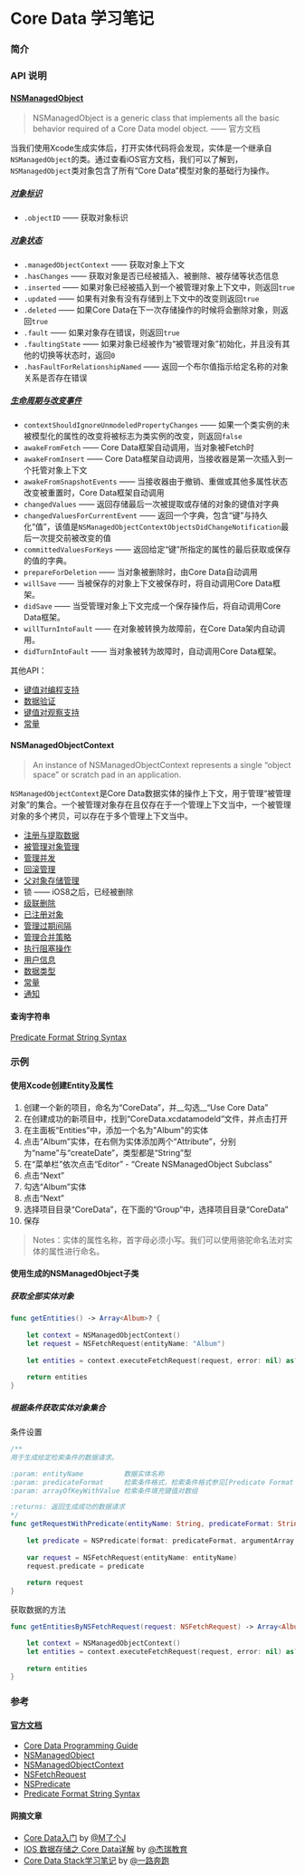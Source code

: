 Core Data 学习笔记
===

### 简介

### API 说明

#### [NSManagedObject](https://developer.apple.com/library/prerelease/watchos/documentation/Cocoa/Reference/CoreDataFramework/Classes/NSManagedObject_Class/)

> NSManagedObject is a generic class that implements all the basic behavior required of a Core Data model object. —— 官方文档

当我们使用Xcode生成实体后，打开实体代码将会发现，实体是一个继承自`NSManagedObject`的类。通过查看iOS官方文档，我们可以了解到，`NSManagedObject`类对象包含了所有“Core Data”模型对象的基础行为操作。

##### [对象标识](https://developer.apple.com/library/prerelease/watchos/documentation/Cocoa/Reference/CoreDataFramework/Classes/NSManagedObject_Class/#//apple_ref/doc/uid/TP30001171-SW8)

* `.objectID` —— 获取对象标识

##### [对象状态](https://developer.apple.com/library/prerelease/watchos/documentation/Cocoa/Reference/CoreDataFramework/Classes/NSManagedObject_Class/#//apple_ref/doc/uid/TP30001171-SW10)

* `.managedObjectContext` —— 获取对象上下文
* `.hasChanges` —— 获取对象是否已经被插入、被删除、被存储等状态信息
* `.inserted` —— 如果对象已经被插入到一个被管理对象上下文中，则返回`true`
* `.updated` —— 如果有对象有没有存储到上下文中的改变则返回`true`
* `.deleted` —— 如果Core Data在下一次存储操作的时候将会删除对象，则返回`true`
* `.fault` —— 如果对象存在错误，则返回`true`
* `.faultingState` —— 如果对象已经被作为“被管理对象”初始化，并且没有其他的切换等状态时，返回`0`
* `.hasFaultForRelationshipNamed` —— 返回一个布尔值指示给定名称的对象关系是否存在错误

##### [生命周期与改变事件](https://developer.apple.com/library/prerelease/watchos/documentation/Cocoa/Reference/CoreDataFramework/Classes/NSManagedObject_Class/#//apple_ref/doc/uid/TP30001171-SW12)

* `contextShouldIgnoreUnmodeledPropertyChanges` —— 如果一个类实例的未被模型化的属性的改变将被标志为类实例的改变，则返回`false`
* `awakeFromFetch` —— Core Data框架自动调用，当对象被Fetch时
* `awakeFromInsert` —— Core Data框架自动调用，当接收器是第一次插入到一个托管对象上下文
* `awakeFromSnapshotEvents` ——  当接收器由于撤销、重做或其他多属性状态改变被重置时，Core Data框架自动调用
* `changedValues` —— 返回存储最后一次被提取或存储的对象的键值对字典
* `changedValuesForCurrentEvent` —— 返回一个字典，包含“键”与持久化“值”，该值是`NSManagedObjectContextObjectsDidChangeNotification`最后一次提交前被改变的值
* `committedValuesForKeys` —— 返回给定“键”所指定的属性的最后获取或保存的值的字典。
* `prepareForDeletion` —— 当对象被删除时，由Core Data自动调用
* `willSave` —— 当被保存的对象上下文被保存时，将自动调用Core Data框架。
* `didSave` —— 当受管理对象上下文完成一个保存操作后，将自动调用Core Data框架。
* `willTurnIntoFault` —— 在对象被转换为故障前，在Core Data架内自动调用。
* `didTurnIntoFault` —— 当对象被转为故障时，自动调用Core Data框架。

其他API：

* [键值对编程支持](https://developer.apple.com/library/prerelease/watchos/documentation/Cocoa/Reference/CoreDataFramework/Classes/NSManagedObject_Class/#//apple_ref/doc/uid/TP30001171-SW13)
* [数据验证](https://developer.apple.com/library/prerelease/watchos/documentation/Cocoa/Reference/CoreDataFramework/Classes/NSManagedObject_Class/#//apple_ref/doc/uid/TP30001171-SW15)
* [键值对观察支持](https://developer.apple.com/library/prerelease/watchos/documentation/Cocoa/Reference/CoreDataFramework/Classes/NSManagedObject_Class/#//apple_ref/doc/uid/TP30001171-SW16)
* [常量](https://developer.apple.com/library/prerelease/watchos/documentation/Cocoa/Reference/CoreDataFramework/Classes/NSManagedObject_Class/#//apple_ref/c/tdef/NSSnapshotEventType)

#### NSManagedObjectContext

> An instance of NSManagedObjectContext represents a single “object space” or scratch pad in an application.

`NSManagedObjectContext`是Core Data数据实体的操作上下文，用于管理“被管理对象”的集合。一个被管理对象存在且仅存在于一个管理上下文当中，一个被管理对象的多个拷贝，可以存在于多个管理上下文当中。



* [注册与提取数据](https://developer.apple.com/library/prerelease/watchos/documentation/Cocoa/Reference/CoreDataFramework/Classes/NSManagedObjectContext_Class/#//apple_ref/doc/uid/TP30001182-SW4)
* [被管理对象管理](https://developer.apple.com/library/prerelease/watchos/documentation/Cocoa/Reference/CoreDataFramework/Classes/NSManagedObjectContext_Class/#//apple_ref/doc/uid/TP30001182-SW6)
* [管理并发](https://developer.apple.com/library/prerelease/watchos/documentation/Cocoa/Reference/CoreDataFramework/Classes/NSManagedObjectContext_Class/#//apple_ref/doc/uid/TP30001182-SW8)
* [回滚管理](https://developer.apple.com/library/prerelease/watchos/documentation/Cocoa/Reference/CoreDataFramework/Classes/NSManagedObjectContext_Class/#//apple_ref/doc/uid/TP30001182-SW10)
* [父对象存储管理](https://developer.apple.com/library/prerelease/watchos/documentation/Cocoa/Reference/CoreDataFramework/Classes/NSManagedObjectContext_Class/#//apple_ref/doc/uid/TP30001182-SW14)
* 锁 —— iOS8之后，已经被删除
* [级联删除](https://developer.apple.com/library/prerelease/watchos/documentation/Cocoa/Reference/CoreDataFramework/Classes/NSManagedObjectContext_Class/#//apple_ref/doc/uid/TP30001182-SW12)
* [已注册对象](https://developer.apple.com/library/prerelease/watchos/documentation/Cocoa/Reference/CoreDataFramework/Classes/NSManagedObjectContext_Class/#//apple_ref/doc/uid/TP30001182-SW13)
* [管理过期间隔](https://developer.apple.com/library/prerelease/watchos/documentation/Cocoa/Reference/CoreDataFramework/Classes/NSManagedObjectContext_Class/#//apple_ref/doc/uid/TP30001182-SW15)
* [管理合并策略](https://developer.apple.com/library/prerelease/watchos/documentation/Cocoa/Reference/CoreDataFramework/Classes/NSManagedObjectContext_Class/#//apple_ref/doc/uid/TP30001182-SW16)
* [执行阻塞操作](https://developer.apple.com/library/prerelease/watchos/documentation/Cocoa/Reference/CoreDataFramework/Classes/NSManagedObjectContext_Class/#//apple_ref/doc/uid/TP30001182-SW44)
* [用户信息](https://developer.apple.com/library/prerelease/watchos/documentation/Cocoa/Reference/CoreDataFramework/Classes/NSManagedObjectContext_Class/#//apple_ref/doc/uid/TP30001182-SW47)
* [数据类型](https://developer.apple.com/library/prerelease/watchos/documentation/Cocoa/Reference/CoreDataFramework/Classes/NSManagedObjectContext_Class/#//apple_ref/c/tdef/NSManagedObjectContextConcurrencyType)
* [常量](https://developer.apple.com/library/prerelease/watchos/documentation/Cocoa/Reference/CoreDataFramework/Classes/NSManagedObjectContext_Class/#//apple_ref/doc/constant_group/NSManagedObjectContext_Change_Notification_User_Info_Keys)
* [通知](https://developer.apple.com/library/prerelease/watchos/documentation/Cocoa/Reference/CoreDataFramework/Classes/NSManagedObjectContext_Class/#//apple_ref/c/data/NSManagedObjectContextObjectsDidChangeNotification)

#### 查询字符串

[Predicate Format String Syntax](https://developer.apple.com/library/prerelease/ios/documentation/Cocoa/Conceptual/Predicates/)

### 示例

#### 使用Xcode创建Entity及属性

1. 创建一个新的项目，命名为“CoreData”，并__勾选__“Use Core Data”
2. 在创建成功的新项目中，找到“CoreData.xcdatamodeld”文件，并点击打开
3. 在主面板“Entities”中，添加一个名为"Album"的实体
4. 点击“Album”实体，在右侧为实体添加两个“Attribute”，分别为“name”与“createDate”，类型都是“String”型
5. 在“菜单栏”依次点击“Editor” - “Create NSManagedObject Subclass”
6. 点击“Next”
7. 勾选“Album”实体
8. 点击“Next”
9. 选择项目目录“CoreData”，在下面的“Group”中，选择项目目录“CoreData”
10. 保存

> Notes：实体的属性名称，首字母必须小写。我们可以使用骆驼命名法对实体的属性进行命名。

#### 使用生成的NSManagedObject子类

##### 获取全部实体对象

```swift
func getEntities() -> Array<Album>? {
    
    let context = NSManagedObjectContext()
    let request = NSFetchRequest(entityName: "Album")
    
    let entities = context.executeFetchRequest(request, error: nil) as? Array<Album>
    
    return entities
}
```

##### 根据条件获取实体对象集合

条件设置

```swift
/**
用于生成给定检索条件的数据请求。

:param: entityName          数据实体名称
:param: predicateFormat     检索条件格式，检索条件格式参见[Predicate Format String Syntax](https://developer.apple.com/library/prerelease/ios/documentation/Cocoa/Conceptual/Predicates/)
:param: arrayOfKeyWithValue 检索条件填充键值对数组

:returns: 返回生成成功的数据请求
*/
func getRequestWithPredicate(entityName: String, predicateFormat: String, arrayOfKeyWithValue: Array<String>) -> NSFetchRequest? {
    
    let predicate = NSPredicate(format: predicateFormat, argumentArray: arrayOfKeyWithValue)
    
    var request = NSFetchRequest(entityName: entityName)
    request.predicate = predicate
    
    return request
}
```

获取数据的方法

```swift
func getEntitiesByNSFetchRequest(request: NSFetchRequest) -> Array<Album>? {

    let context = NSManagedObjectContext()
    let entities = context.executeFetchRequest(request, error: nil) as? Array<Album>
    
    return entities
}
```

### 参考

#### [官方文档](https://developer.apple.com/library/ios/navigation/)

* [Core Data Programming Guide](https://developer.apple.com/library/ios/documentation/Cocoa/Conceptual/CoreData/cdProgrammingGuide.html) 
* [NSManagedObject](https://developer.apple.com/library/prerelease/watchos/documentation/Cocoa/Reference/CoreDataFramework/Classes/NSManagedObject_Class/)
* [NSManagedObjectContext](https://developer.apple.com/library/prerelease/watchos/documentation/Cocoa/Reference/CoreDataFramework/Classes/NSManagedObjectContext_Class/)
* [NSFetchRequest](https://developer.apple.com/library/prerelease/watchos/documentation/Cocoa/Reference/CoreDataFramework/Classes/NSFetchRequest_Class/)
* [NSPredicate](https://developer.apple.com/library/prerelease/ios/documentation/Cocoa/Reference/Foundation/Classes/NSPredicate_Class/)
* [Predicate Format String Syntax](https://developer.apple.com/library/prerelease/ios/documentation/Cocoa/Conceptual/Predicates/)

#### 网摘文章

* [Core Data入门](http://www.cnblogs.com/mjios/archive/2013/02/26/2932999.html) by [@M了个J](https://github.com/CoderMJLee)
* [IOS 数据存储之 Core Data详解](http://www.cnblogs.com/jerehedu/p/4607368.html) by [@杰瑞教育](http://www.cnblogs.com/jerehedu/)
* [Core Data Stack学习笔记](http://www.cnblogs.com/ios888/p/4375487.html) by [@一路奔跑](http://www.cnblogs.com/ios888/)